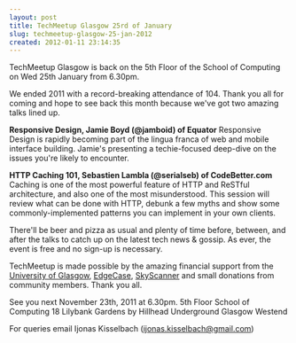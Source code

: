 ```yaml
---
layout: post
title: TechMeetup Glasgow 25rd of January
slug: techmeetup-glasgow-25-jan-2012
created: 2012-01-11 23:14:35
---
```


TechMeetup Glasgow is back on the 5th Floor of the School of Computing on Wed 25th January from 6.30pm.

We ended 2011 with a record-breaking attendance of 104. Thank you all for coming and hope to see back this month because we've got two amazing talks lined up.

<strong>Responsive Design, Jamie Boyd (@jamboid) of Equator</strong>
Responsive Design is rapidly becoming part of the lingua franca of web and mobile interface building. Jamie's presenting a techie-focused deep-dive on the issues you're likely to encounter.

<strong>HTTP Caching 101, Sebastien Lambla (@serialseb) of CodeBetter.com</strong>
Caching is one of the most powerful feature of HTTP and ReSTful architecture, and also one of the most misunderstood. This session will review what can be done with HTTP, debunk a few myths and show some commonly-implemented patterns you can implement in your own clients.

There'll be beer and pizza as usual and plenty of time before, between, and after the talks to catch up on the latest tech news & gossip. As ever, the event is free and no sign-up is necessary.

TechMeetup is made possible by the amazing financial support from the <a href="http://www.gla.ac.uk">University of Glasgow</a>, <a href="http://edgecase.com/">EdgeCase</a>, <a href="http://www.skyscanner.net/">SkyScanner</a> and small donations from community members. Thank you all.

See you next November 23th, 2011 at 6.30pm.
5th Floor
School of Computing
18 Lilybank Gardens
by Hillhead Underground
Glasgow Westend

For queries email Ijonas Kisselbach (ijonas.kisselbach@gmail.com)